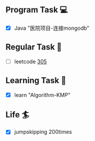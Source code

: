 

## Program Task  💻
- [x] Java "医院项目-连接mongodb"

## Regular Task  🤡
- [ ] leetcode [305](https://leetcode-cn.com/problems/number-of-islands-ii/)

## Learning Task 🎯
- [x] learn "Algorithm-KMP"

## Life 🏄
- [x] jumpskipping 200times